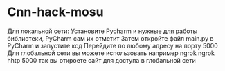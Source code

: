 # Cnn-hack-mosu
Для локальной сети:
Установите Pycharm и нужные для работы библиотеки, PyCharm сам их отметит
Затем откройте файл main.py в PyCharm и запустите код
Перейдите по любому адресу на порту 5000
Для глобальной сети вы можете использовать например ngrok
ngrok hhtp 5000 так вы откроете сайт для доступа в глобальной сети
